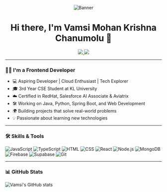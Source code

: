 <p align="center">
  <img src="https://github.com/your-username/your-repo-name/blob/main/github-header-image%20(2).png?raw=true" alt="Banner" />
</p>

<h1 align="center">Hi there, I'm Vamsi Mohan Krishna Chanumolu 👋</h1>

<p align="center">
  <a href="https://me.toinfinite.dev" target="_blank">
    <img src="https://img.shields.io/badge/Portfolio-To%20Infinite-green" />
  </a>
  <a href="#">
    <img src="https://img.shields.io/badge/Vamsi-Frontend%20Developer-blueviolet" />
  </a>
</p>

---

### 👨‍💻 I'm a Frontend Developer

- 💻 Aspiring Developer | Cloud Enthusiast | Tech Explorer  
- 🎓 3rd Year CSE Student at KL University  
- ☁️ Certified in RedHat, Salesforce AI Associate & Aviatrix  
- 🛠️ Working on Java, Python, Spring Boot, and Web Development  
- 🌍 Building projects that solve real-world problems  
- 💡 Passionate about learning new technologies  

---

### 🛠 Skills & Tools

![JavaScript](https://img.shields.io/badge/-JavaScript-F7DF1E?logo=javascript&logoColor=000)
![TypeScript](https://img.shields.io/badge/-TypeScript-3178C6?logo=typescript&logoColor=fff)
![HTML](https://img.shields.io/badge/-HTML5-E34F26?logo=html5&logoColor=fff)
![CSS](https://img.shields.io/badge/-CSS3-1572B6?logo=css3&logoColor=fff)
![React](https://img.shields.io/badge/-React-61DAFB?logo=react&logoColor=000)
![Node.js](https://img.shields.io/badge/-Node.js-339933?logo=node.js&logoColor=fff)
![MongoDB](https://img.shields.io/badge/-MongoDB-47A248?logo=mongodb&logoColor=fff)
![Firebase](https://img.shields.io/badge/-Firebase-FFCA28?logo=firebase&logoColor=000)
![Supabase](https://img.shields.io/badge/-Supabase-3ECF8E?logo=supabase&logoColor=000)
![Git](https://img.shields.io/badge/-Git-F05032?logo=git&logoColor=fff)

---

### 📊 GitHub Stats

![Vamsi's GitHub stats](https://github-readme-stats.vercel.app/api?username=usre-nameis-vamsi&show_icons=true&theme=github_dark)
